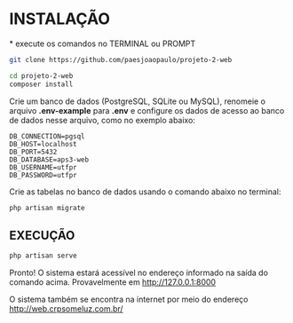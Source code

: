 # INSTALAÇÃO

\* execute os comandos no TERMINAL ou PROMPT

```sh
git clone https://github.com/paesjoaopaulo/projeto-2-web
```

```sh
cd projeto-2-web
composer install
```

Crie um banco de dados (PostgreSQL, SQLite ou MySQL), renomeie o arquivo **.env-example** para **.env** e configure os dados de acesso ao banco de dados nesse arquivo, como no exemplo abaixo:
```
DB_CONNECTION=pgsql
DB_HOST=localhost
DB_PORT=5432
DB_DATABASE=aps3-web
DB_USERNAME=utfpr
DB_PASSWORD=utfpr
```

Crie as tabelas no banco de dados usando o comando abaixo no terminal:
```sh
php artisan migrate
```

## EXECUÇÃO

```sh
php artisan serve
```

Pronto! O sistema estará acessível no endereço informado na saída do comando acima. Provavelmente em http://127.0.0.1:8000

O sistema também se encontra na internet por meio do endereço http://web.crpsomeluz.com.br/
